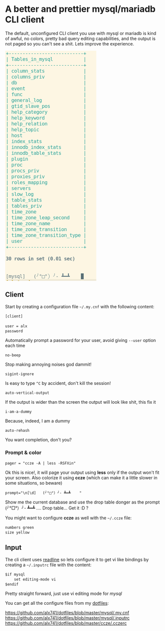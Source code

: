 # A better and prettier mysql/mariadb CLI client

The default, unconfigured CLI client you use with mysql or mariadb is kind of
awful, no colors, pretty bad query editing capabilities, and the output is not
paged so you can't see a shit. Lets improve the experience.

![shot](shot.png)


## Client

Start by creating a configuration file `~/.my.cnf` with the following content:


    [client]

    user = alx
    password

Automatically prompt a password for your user, avoid giving `--user` option each
time

    no-beep

Stop making annoying noises god dammit!

    sigint-ignore

Is easy to type `^C` by accident, don't kill the session!

    auto-vertical-output

If the output is wider than the screen the output will look like shit, this fix
it

    i-am-a-dummy

Because, indeed, I am a dummy

    auto-rehash

You want completion, don't you?


### Prompt & color

    pager = "ccze -A | less -RSFXin"

Ok this is nice!, it will page your output using **less** only if the output
won't fit your screen. Also colorize it using **ccze** (which can make it a
little slower in some situations, so beware)

    prompt="\n[\d]   (╯°□°）╯- ┻━┻    "

Show me the current database and use the drop table donger as the prompt
(╯°□°）╯- ┻━┻  .... Drop table... Get it :D ?


You might want to configure **ccze** as well with the `~/.ccze` file:

    numbers green
    size yellow


## Input

The cli client uses
[readline](https://cnswww.cns.cwru.edu/php/chet/readline/rltop.html) so lets
configure it to get vi like bindings by creating a `~/.inputrc` file with the
content:

    $if mysql
        set editing-mode vi
    $endif

Pretty straight forward, just use vi editing mode for *mysql*


You can get all the configure files from my
[dotfiles](https://github.com/alx741/dotfiles):

https://github.com/alx741/dotfiles/blob/master/mysql/.my.cnf
https://github.com/alx741/dotfiles/blob/master/mysql/.inputrc
https://github.com/alx741/dotfiles/blob/master/ccze/.cczerc
